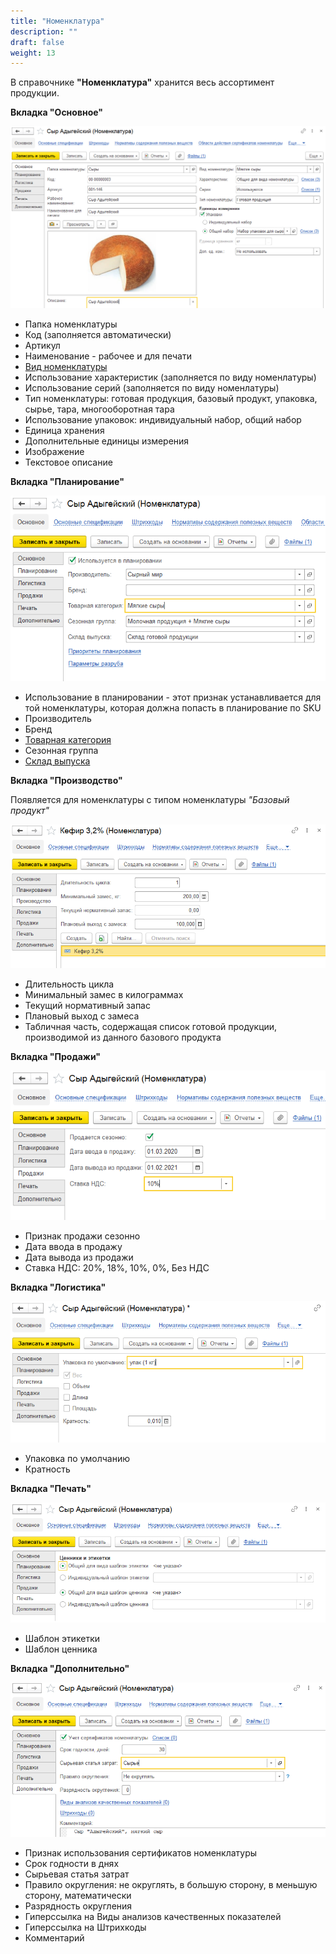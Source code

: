 ```yaml
---
title: "Номенклатура"
description: ""
draft: false
weight: 13
---
```


В справочнике **"Номенклатура"** хранится весь ассортимент продукции.

**Вкладка "Основное"**

![2020-05-28_1224](2020-05-28_1224.png)

- Папка номенклатуры
- Код (заполняется автоматически)
- Артикул
- Наименование - рабочее и для печати
- [Вид номенклатуры](http://konstanta-it.github.io/erp4food/commoninformation/KindOfNomenclature/)
- Использование характеристик (заполняется по виду номенлатуры)
- Использование серий  (заполняется по виду номенлатуры)
- Тип номенклатуры: готовая продукция, базовый продукт, упаковка, сырье, тара, многооборотная тара
- Использование упаковок: индивидуальный набор, общий набор
- Единица хранения
- Дополнительные единицы измерения
- Изображение
- Текстовое описание

**Вкладка "Планирование"**

![2020-05-28_1239](2020-05-28_1239.png)

- Использование в планировании - этот признак устанавливается для той номенклатуры, которая должна попасть в планирование по SKU
- Производитель
- Бренд
- [Товарная категория](http://konstanta-it.github.io/erp4food/commoninformation/РroductCategory/)
- Сезонная группа
- [Склад выпуска](http://konstanta-it.github.io/erp4food/commoninformation/Warehouse/)

**Вкладка "Производство"**

Появляется для номенклатуры с типом номенклатуры *"Базовый продукт"*

![2020-05-28_1251](2020-05-28_1251.png)

- Длительность цикла
- Минимальный замес в килограммах
- Текущий нормативный запас
- Плановый выход с замеса
- Табличная часть, содержащая список готовой продукции, производимой из данного базового продукта

**Вкладка "Продажи"**

![2020-05-28_1257](2020-05-28_1257.png)

- Признак продажи сезонно
- Дата ввода в продажу
- Дата вывода из продажи
- Ставка НДС: 20%, 18%, 10%, 0%, Без НДС

**Вкладка "Логистика"**

![2020-05-28_1306](2020-05-28_1306.png)

- Упаковка по умолчанию
- Кратность

**Вкладка "Печать"**

![2020-05-28_1300](2020-05-28_1300.png)

- Шаблон этикетки
- Шаблон ценника

**Вкладка "Дополнительно"**

![2020-05-28_1301](2020-05-28_1301.png)

- Признак использования сертификатов номенклатуры
- Срок годности в днях
- Сырьевая статья затрат
- Правило округления: не округлять, в большую сторону, в меньшую сторону, математически
- Разрядность округления
- Гиперссылка на Виды анализов качественных показателей
- Гиперссылка на Штрихкоды
- Комментарий
